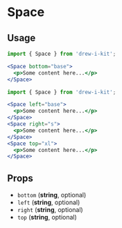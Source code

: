 # Space

## Usage

```jsx
import { Space } from 'drew-i-kit';

<Space bottom="base">
  <p>Some content here...</p>
</Space>
```

```jsx
import { Space } from 'drew-i-kit';

<Space left="base">
  <p>Some content here...</p>
</Space>
<Space right="s">
  <p>Some content here...</p>
</Space>
<Space top="xl">
  <p>Some content here...</p>
</Space>
```

## Props

- `bottom` (**string**, optional)
- `left` (**string**, optional)
- `right` (**string**, optional)
- `top` (**string**, optional)